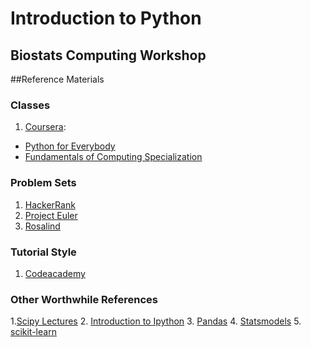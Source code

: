 # Introduction to Python
## Biostats Computing Workshop 


##Reference Materials

### Classes

1. [Coursera](www.coursera.org):
* [Python for Everybody](www.coursera.org/specializations/python)
* [Fundamentals of Computing Specialization](www.coursera.org/specializations/fundamentalscomputing2)

### Problem Sets

1. [HackerRank](www.hackerrank.com)
2. [Project Euler](www.projecteuler.org)
3. [Rosalind](rosalind.info/problems/locations)

### Tutorial Style

1. [Codeacademy](www.codeacademy.com)

### Other Worthwhile References

1.[Scipy Lectures](www.scipy-lectures.org)
2. [Introduction to Ipython](ipython-books.github.io/cookbook)
3. [Pandas](pandas.pydata.org)
4. [Statsmodels](statsmodesl.sourceforge.net)
5. [scikit-learn](scikit-learn.org/stable/)
